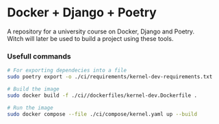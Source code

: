 # Docker + Django + Poetry
A repository for a university course on Docker, Django and Poetry. \
Witch will later be used to build a project using these tools.

### Usefull commands
```Bash
# For exporting dependecies into a file
sudo poetry export -o ./ci/requirements/kernel-dev-requirements.txt
```
```Bash
# Build the image
sudo docker build -f ./ci//dockerfiles/kernel-dev.Dockerfile . 
```
```Bash
# Run the image
sudo docker compose --file ./ci/compose/kernel.yaml up --build
```

